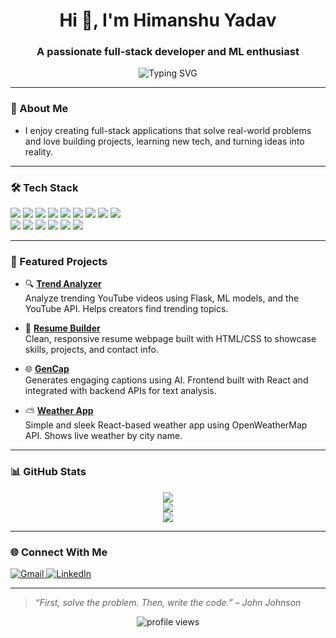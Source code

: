 <h1 align="center">Hi 👋, I'm Himanshu Yadav</h1>
<h3 align="center">A passionate full-stack developer and ML enthusiast</h3>

<p align="center">
  <img src="https://readme-typing-svg.demolab.com?font=Fira+Code&size=22&pause=1000&center=true&vCenter=true&width=435&lines=Full-Stack+Developer+%7C+ML+Explorer+%7C+Tech+Builder" alt="Typing SVG" />
</p>

---

### 🧠 About Me

- I enjoy creating full-stack applications that solve real-world problems and love building projects, learning new tech, and turning ideas into reality.

---

### 🛠️ Tech Stack

<p align="left">
  <img src="https://img.shields.io/badge/C-00599C?style=for-the-badge&logo=c&logoColor=white" />
  <img src="https://img.shields.io/badge/C++-00599C?style=for-the-badge&logo=c%2B%2B&logoColor=white" />
  <img src="https://img.shields.io/badge/Java-ED8B00?style=for-the-badge&logo=java&logoColor=white" />
  <img src="https://img.shields.io/badge/Python-3776AB?style=for-the-badge&logo=python&logoColor=white" />
  <img src="https://img.shields.io/badge/HTML5-E34F26?style=for-the-badge&logo=html5&logoColor=white" />
  <img src="https://img.shields.io/badge/JavaScript-F7DF1E?style=for-the-badge&logo=javascript&logoColor=black" />
  <img src="https://img.shields.io/badge/Node.js-339933?style=for-the-badge&logo=nodedotjs&logoColor=white" />
  <img src="https://img.shields.io/badge/React-20232A?style=for-the-badge&logo=react&logoColor=61DAFB" />
  <img src="https://img.shields.io/badge/Next.js-000000?style=for-the-badge&logo=nextdotjs&logoColor=white" />
  <br/>
  <img src="https://img.shields.io/badge/Vite-646CFF?style=for-the-badge&logo=vite&logoColor=white" />
  <img src="https://img.shields.io/badge/Express.js-000000?style=for-the-badge&logo=express&logoColor=white" />
  <img src="https://img.shields.io/badge/MongoDB-4EA94B?style=for-the-badge&logo=mongodb&logoColor=white" />
  <img src="https://img.shields.io/badge/MySQL-00758F?style=for-the-badge&logo=mysql&logoColor=white" />
  <img src="https://img.shields.io/badge/Render-46E3B7?style=for-the-badge&logo=render&logoColor=white" />
  <img src="https://img.shields.io/badge/Vercel-000000?style=for-the-badge&logo=vercel&logoColor=white" />
</p>

---
### 🚀 Featured Projects

- 🔍 [**Trend Analyzer**](https://github.com/himanshuuyadav/yt-trend-analyzer)  
  Analyze trending YouTube videos using Flask, ML models, and the YouTube API. Helps creators find trending topics.

- 📄 [**Resume Builder**](https://resume-builder-buddy.vercel.app/)  
  Clean, responsive resume webpage built with HTML/CSS to showcase skills, projects, and contact info.


- 🌐 [**GenCap**](https://github.com/himanshuuyadav/gencap)  
  Generates engaging captions using AI. Frontend built with React and integrated with backend APIs for text analysis.

- ⛅ [**Weather App**](https://github.com/himanshuuyadav/weather-app)  
  Simple and sleek React-based weather app using OpenWeatherMap API. Shows live weather by city name.


---

### 📊 GitHub Stats

<p align="center">
  <img src="https://github-readme-stats.vercel.app/api?username=himanshuuyadav&show_icons=true&theme=tokyonight" />
  <br/>
  <img src="https://github-readme-streak-stats.herokuapp.com/?user=himanshuuyadav&theme=tokyonight" />
  <br/>
  <img src="https://github-readme-stats.vercel.app/api/top-langs/?username=himanshuuyadav&layout=compact&theme=tokyonight" />
</p>

---

### 🌐 Connect With Me

<p align="left">
  <a href="mailto:himanshuhyadav11@gmail.com">
    <img src="https://img.shields.io/badge/Gmail-red?logo=gmail&logoColor=white" alt="Gmail"/>
  </a>
  <a href="https://in.linkedin.com/in/himanshu-yadav-885aaa27b" target="_blank">
    <img src="https://img.shields.io/badge/LinkedIn-blue?logo=linkedin&logoColor=white" alt="LinkedIn"/>
  </a>
</p>

---

> *“First, solve the problem. Then, write the code.” – John Johnson*

<p align="center">
  <img src="https://komarev.com/ghpvc/?username=himanshuuyadav&label=Profile%20views&color=0e75b6&style=flat" alt="profile views" />
</p>
